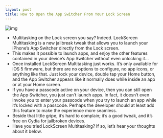 ```yaml
---
layout: post
title: How to Open the App Switcher From Your Lock Screen
---
```

![img](http://media.idownloadblog.com/wp-content/uploads/2011/11/LockScreen-Multitasking.png)
* Multitasking on the Lock screen you say? Indeed. LockScreen Multitasking is a new jailbreak tweak that allows you to launch your iPhone’s App Switcher directly from the Lock screen.
* This makes it possible to launch apps, and enjoy the other features contained in your device’s App Switcher without even unlocking it…
* Once installed LockScreen Multitasking just works. It’s only available for iOS 5 firmware, but there are no options to configure, no app icons, or anything like that. Just lock your device, double tap your Home button, and the App Switcher appears like it normally does while inside an app or at your Home screen.
* If you have a passcode active on your device, then you can still open the App Switcher, you just can’t launch apps. In fact, it doesn’t even invoke you to enter your passcode when you try to launch an app while it’s locked with a passcode. Perhaps the developer should at least add this feature to make the experience more seamless.
* Beside that little gripe, it’s hard to complain; it’s a good tweak, and it’s free on Cydia for jailbroken devices.
* Have you tried LockScreen Multitasking? If so, let’s hear your thoughts about it below.


